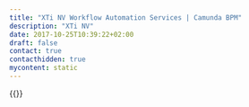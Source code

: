 ```yaml
---
title: "XTi NV Workflow Automation Services | Camunda BPM"
description: "XTi NV"
date: 2017-10-25T10:39:22+02:00
draft: false
contact: true
contacthidden: true
mycontent: static
---
```

{{<partner-single
company="XTi NV"
type="si"
website="https://www.xt-i.com"
countrycode="be"
city="Kontich"
description="XTi provides custom development services based to clients in various industries since 2001, both in a consulting model as well as .Heavily focused on the Java/Spring stack and Open Source software in general, we deliver Cloud-based backend systems with complex integrations and business logic.We are Belgium-based, with offices in Kontich, Hasselt and Merelbeke. Camunda is a natural fit in our technology stack for all BPM/CMM related matters.  "
siregion="emea"
level="basic"
logo="//images.ctfassets.net/vpidbgnakfvf/3jkECzdQjYCcg8um6OQK42/840d5c7f31cbb8cdc04abd6ae2aec38c/logo.png">}}